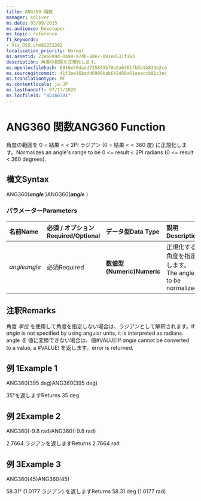 ```yaml
---
title: ANG360 関数
manager: soliver
ms.date: 03/09/2015
ms.audience: Developer
ms.topic: reference
f1_keywords:
- Vis_DSS.chm82251392
localization_priority: Normal
ms.assetid: 23e6899d-0a94-a7d8-8de2-091e0531f163
description: 角度の範囲を正規化します。
ms.openlocfilehash: 6916e50daad735843bf0a2a6361fb5b1b833e2ce
ms.sourcegitcommit: 41f2ee16badd6009bab642d68a61eaaccb91c3ec
ms.translationtype: MT
ms.contentlocale: ja-JP
ms.lasthandoff: 07/17/2020
ms.locfileid: "45160301"
---
```

# <a name="ang360-function"></a><span data-ttu-id="12d60-103">ANG360 関数</span><span class="sxs-lookup"><span data-stu-id="12d60-103">ANG360 Function</span></span>

<span data-ttu-id="12d60-104">角度の範囲を 0 = 結果 \< \< 2PI ラジアン (0 = 結果 \< \< 360 度) に正規化します。</span><span class="sxs-lookup"><span data-stu-id="12d60-104">Normalizes an angle's range to be 0 \<= result \< 2PI radians (0 \<= result \< 360 degrees).</span></span>
  
## <a name="syntax"></a><span data-ttu-id="12d60-105">構文</span><span class="sxs-lookup"><span data-stu-id="12d60-105">Syntax</span></span>

<span data-ttu-id="12d60-106">ANG360(***angle*** )</span><span class="sxs-lookup"><span data-stu-id="12d60-106">ANG360(***angle*** )</span></span> 
  
### <a name="parameters"></a><span data-ttu-id="12d60-107">パラメーター</span><span class="sxs-lookup"><span data-stu-id="12d60-107">Parameters</span></span>

|<span data-ttu-id="12d60-108">**名前**</span><span class="sxs-lookup"><span data-stu-id="12d60-108">**Name**</span></span>|<span data-ttu-id="12d60-109">**必須 / オプション**</span><span class="sxs-lookup"><span data-stu-id="12d60-109">**Required/Optional**</span></span>|<span data-ttu-id="12d60-110">**データ型**</span><span class="sxs-lookup"><span data-stu-id="12d60-110">**Data Type**</span></span>|<span data-ttu-id="12d60-111">**説明**</span><span class="sxs-lookup"><span data-stu-id="12d60-111">**Description**</span></span>|
|:-----|:-----|:-----|:-----|
| <span data-ttu-id="12d60-112">_angle_</span><span class="sxs-lookup"><span data-stu-id="12d60-112">_angle_</span></span> <br/> |<span data-ttu-id="12d60-113">必須</span><span class="sxs-lookup"><span data-stu-id="12d60-113">Required</span></span>  <br/> |<span data-ttu-id="12d60-114">**数値型 (Numeric)**</span><span class="sxs-lookup"><span data-stu-id="12d60-114">**Numeric**</span></span> <br/> |<span data-ttu-id="12d60-115">正規化する角度を指定します。</span><span class="sxs-lookup"><span data-stu-id="12d60-115">The angle to be normalized.</span></span>  <br/> |
   
## <a name="remarks"></a><span data-ttu-id="12d60-116">注釈</span><span class="sxs-lookup"><span data-stu-id="12d60-116">Remarks</span></span>

<span data-ttu-id="12d60-117">角度  *単位*  を使用して角度を指定しない場合は、ラジアンとして解釈されます。</span><span class="sxs-lookup"><span data-stu-id="12d60-117">If  *angle*  is not specified by using angular units, it is interpreted as radians.</span></span> <span data-ttu-id="12d60-118">angle  *を*  値に変換できない場合は、値#VALUE!</span><span class="sxs-lookup"><span data-stu-id="12d60-118">If  *angle*  cannot be converted to a value, a #VALUE!</span></span> <span data-ttu-id="12d60-119">を返します。</span><span class="sxs-lookup"><span data-stu-id="12d60-119">error is returned.</span></span> 
  
## <a name="example-1"></a><span data-ttu-id="12d60-120">例 1</span><span class="sxs-lookup"><span data-stu-id="12d60-120">Example 1</span></span>

<span data-ttu-id="12d60-121">ANG360(395 deg)</span><span class="sxs-lookup"><span data-stu-id="12d60-121">ANG360(395 deg)</span></span>
  
<span data-ttu-id="12d60-122">35°を返します</span><span class="sxs-lookup"><span data-stu-id="12d60-122">Returns 35 deg</span></span>
  
## <a name="example-2"></a><span data-ttu-id="12d60-123">例 2</span><span class="sxs-lookup"><span data-stu-id="12d60-123">Example 2</span></span>

<span data-ttu-id="12d60-124">ANG360(-9.8 rad)</span><span class="sxs-lookup"><span data-stu-id="12d60-124">ANG360(-9.8 rad)</span></span>
  
<span data-ttu-id="12d60-125">2.7664 ラジアンを返します</span><span class="sxs-lookup"><span data-stu-id="12d60-125">Returns 2.7664 rad</span></span>
  
## <a name="example-3"></a><span data-ttu-id="12d60-126">例 3</span><span class="sxs-lookup"><span data-stu-id="12d60-126">Example 3</span></span>

<span data-ttu-id="12d60-127">ANG360(45)</span><span class="sxs-lookup"><span data-stu-id="12d60-127">ANG360(45)</span></span>
  
<span data-ttu-id="12d60-128">58.31° (1.0177 ラジアン) を返します</span><span class="sxs-lookup"><span data-stu-id="12d60-128">Returns 58.31 deg (1.0177 rad)</span></span>
  

